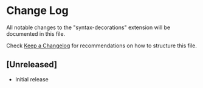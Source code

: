 # Change Log

All notable changes to the "syntax-decorations" extension will be documented in this file.

Check [Keep a Changelog](http://keepachangelog.com/) for recommendations on how to structure this file.

## [Unreleased]

- Initial release